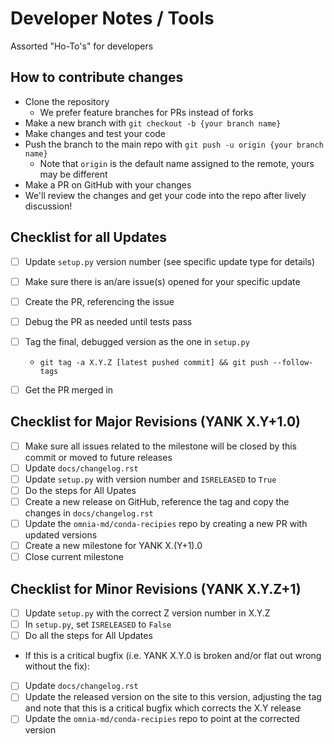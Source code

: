 Developer Notes / Tools
=======================

Assorted "Ho-To's" for developers

How to contribute changes
-------------------------
- Clone the repository
  * We prefer feature branches for PRs instead of forks
- Make a new branch with `git checkout -b {your branch name}`
- Make changes and test your code
- Push the branch to the main repo with `git push -u origin {your branch name}`
  * Note that `origin` is the default name assigned to the remote, yours may be different
- Make a PR on GitHub with your changes
- We'll review the changes and get your code into the repo after lively discussion!


Checklist for all Updates
-------------------------
- [ ] Update `setup.py` version number (see specific update type for details)
- [ ] Make sure there is an/are issue(s) opened for your specific update
- [ ] Create the PR, referencing the issue
- [ ] Debug the PR as needed until tests pass
- [ ] Tag the final, debugged version as the one in `setup.py`
   *  `git tag -a X.Y.Z [latest pushed commit] && git push --follow-tags`
- [ ] Get the PR merged in


Checklist for Major Revisions (YANK X.Y+1.0)
------------------------------------------
- [ ] Make sure all issues related to the milestone will be closed by this commit or moved to future releases
- [ ] Update `docs/changelog.rst`
- [ ] Update `setup.py` with version number and `ISRELEASED` to `True`
- [ ] Do the steps for All Upates
- [ ] Create a new release on GitHub, reference the tag and copy the changes in `docs/changelog.rst`
- [ ] Update the `omnia-md/conda-recipies` repo by creating a new PR with updated versions
- [ ] Create a new milestone for YANK X.(Y+1).0
- [ ] Close current milestone

Checklist for Minor Revisions (YANK X.Y.Z+1)
--------------------------------------------
- [ ] Update `setup.py` with the correct Z version number in X.Y.Z
- [ ] In `setup.py`, set `ISRELEASED` to `False`
- [ ] Do all the steps for All Updates

- If this is a critical bugfix (i.e. YANK X.Y.0 is broken and/or flat out wrong without the fix):
- [ ] Update `docs/changelog.rst`
- [ ] Update the released version on the site to this version, adjusting the tag and note that this is a critical bugfix which corrects the X.Y release
- [ ] Update the `omnia-md/conda-recipies` repo to point at the corrected version
